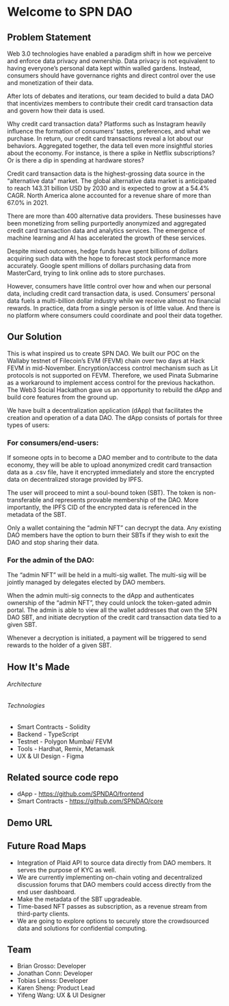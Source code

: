 

# Welcome to SPN DAO


## Problem Statement

Web 3.0 technologies have enabled a paradigm shift in how we perceive and enforce data privacy and ownership. Data privacy is not equivalent to having everyone’s personal data kept within walled gardens. Instead, consumers should have governance rights and direct control over the use and monetization of their data. 

After lots of debates and iterations, our team decided to build a data DAO that incentivizes members to contribute their credit card transaction data and govern how their data is used.

Why credit card transaction data? Platforms such as Instagram heavily influence the formation of consumers’ tastes, preferences, and what we purchase. In return, our credit card transactions reveal a lot about our behaviors. Aggregated together, the data tell even more insightful stories about the economy. For instance, is there a spike in Netflix subscriptions? Or is there a dip in spending at hardware stores? 

Credit card transaction data is the highest-grossing data source in the “alternative data” market. The global alternative data market is anticipated to reach 143.31 billion USD by 2030 and is expected to grow at a 54.4% CAGR. North America alone accounted for a revenue share of more than 67.0% in 2021.

There are more than 400 alternative data providers. These businesses have been monetizing from selling purportedly anonymized and aggregated credit card transaction data and analytics services. The emergence of machine learning and AI has accelerated the growth of these services.

Despite mixed outcomes, hedge funds have spent billions of dollars acquiring such data with the hope to forecast stock performance more accurately. Google spent millions of dollars purchasing data from MasterCard, trying to link online ads to store purchases.

However, consumers have little control over how and when our personal data, including credit card transaction data, is used. Consumers’ personal data fuels a multi-billion dollar industry while we receive almost no financial rewards. In practice, data from a single person is of little value. And there is no platform where consumers could coordinate and pool their data together.




## Our Solution

This is what inspired us to create SPN DAO. We built our POC on the Wallaby testnet of Filecoin’s EVM (FEVM) chain over two days at Hack FEVM in mid-November. Encryption/access control mechanism such as Lit protocols is not supported on FEVM. Therefore, we used Pinata Submarine as a workaround to implement access control for the previous hackathon. The Web3 Social Hackathon gave us an opportunity to rebuild the dApp and build core features from the ground up. 

We have built a decentralization application (dApp) that facilitates the creation and operation of a data DAO. The dApp consists of portals for three types of users: 

### For consumers/end-users: 

If someone opts in to become a DAO member and to contribute to the data economy, they will be able to upload anonymized credit card transaction data as a .csv file, have it encrypted immediately and store the encrypted data on decentralized storage provided by IPFS.

The user will proceed to mint a soul-bound token (SBT). The token is non-transferable and represents provable membership of the DAO. More importantly, the IPFS CID of the encrypted data is referenced in the metadata of the SBT.

Only a wallet containing the “admin NFT” can decrypt the data. Any existing DAO members have the option to burn their SBTs if they wish to exit the DAO and stop sharing their data. 

### For the admin of the DAO:

The “admin NFT” will be held in a multi-sig wallet. The multi-sig will be jointly managed by delegates elected by DAO members.

When the admin multi-sig connects to the dApp and authenticates ownership of the “admin NFT”, they could unlock the token-gated admin portal. The admin is able to view all the wallet addresses that own the SPN DAO SBT, and initiate decryption of the credit card transaction data tied to a given SBT.

Whenever a decryption is initiated, a payment will be triggered to send rewards to the holder of a given SBT.


## How It's Made

###### Architecture

###### Technologies

- Smart Contracts - Solidity
- Backend - TypeScript
- Testnet - Polygon Mumbai/ FEVM
- Tools - Hardhat, Remix, Metamask
- UX & UI Design - Figma

## Related source code repo

* dApp - https://github.com/SPNDAO/frontend
* Smart Contracts - https://github.com/SPNDAO/core

## Demo URL


##  Future Road Maps

- Integration of Plaid API to source data directly from DAO members. It serves the purpose of KYC as well. 
- We are currently implementing on-chain voting and decentralized discussion forums that DAO members could access directly from the end user dashboard. 
- Make the metadata of the SBT upgradeable. 
- Time-based NFT passes as subscription, as a revenue stream from third-party clients. 
- We are going to explore options to securely store the crowdsourced data and solutions for confidential computing. 


## Team

* Brian Grosso: Developer
* Jonathan Conn: Developer
* Tobias Leinss: Developer
* Karen Sheng: Product Lead
* Yifeng Wang: UX & UI Designer
